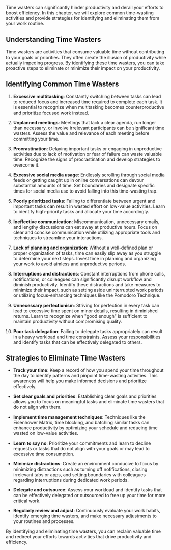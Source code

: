 
Time wasters can significantly hinder productivity and derail your efforts to boost efficiency. In this chapter, we will explore common time-wasting activities and provide strategies for identifying and eliminating them from your work routine.

Understanding Time Wasters
--------------------------

Time wasters are activities that consume valuable time without contributing to your goals or priorities. They often create the illusion of productivity while actually impeding progress. By identifying these time wasters, you can take proactive steps to eliminate or minimize their impact on your productivity.

Identifying Common Time Wasters
-------------------------------

1. **Excessive multitasking**: Constantly switching between tasks can lead to reduced focus and increased time required to complete each task. It is essential to recognize when multitasking becomes counterproductive and prioritize focused work instead.

2. **Unplanned meetings**: Meetings that lack a clear agenda, run longer than necessary, or involve irrelevant participants can be significant time wasters. Assess the value and relevance of each meeting before committing your time.

3. **Procrastination**: Delaying important tasks or engaging in unproductive activities due to lack of motivation or fear of failure can waste valuable time. Recognize the signs of procrastination and develop strategies to overcome it.

4. **Excessive social media usage**: Endlessly scrolling through social media feeds or getting caught up in online conversations can devour substantial amounts of time. Set boundaries and designate specific times for social media use to avoid falling into this time-wasting trap.

5. **Poorly prioritized tasks**: Failing to differentiate between urgent and important tasks can result in wasted effort on low-value activities. Learn to identify high-priority tasks and allocate your time accordingly.

6. **Ineffective communication**: Miscommunication, unnecessary emails, and lengthy discussions can eat away at productive hours. Focus on clear and concise communication while utilizing appropriate tools and techniques to streamline your interactions.

7. **Lack of planning and organization**: Without a well-defined plan or proper organization of tasks, time can easily slip away as you struggle to determine your next steps. Invest time in planning and organizing your work to avoid aimless and unproductive periods.

8. **Interruptions and distractions**: Constant interruptions from phone calls, notifications, or colleagues can significantly disrupt workflow and diminish productivity. Identify these distractions and take measures to minimize their impact, such as setting aside uninterrupted work periods or utilizing focus-enhancing techniques like the Pomodoro Technique.

9. **Unnecessary perfectionism**: Striving for perfection in every task can lead to excessive time spent on minor details, resulting in diminished returns. Learn to recognize when "good enough" is sufficient to maintain productivity without compromising quality.

10. **Poor task delegation**: Failing to delegate tasks appropriately can result in a heavy workload and time constraints. Assess your responsibilities and identify tasks that can be effectively delegated to others.

Strategies to Eliminate Time Wasters
------------------------------------

* **Track your time**: Keep a record of how you spend your time throughout the day to identify patterns and pinpoint time-wasting activities. This awareness will help you make informed decisions and prioritize effectively.

* **Set clear goals and priorities**: Establishing clear goals and priorities allows you to focus on meaningful tasks and eliminate time wasters that do not align with them.

* **Implement time management techniques**: Techniques like the Eisenhower Matrix, time blocking, and batching similar tasks can enhance productivity by optimizing your schedule and reducing time wasted on low-value activities.

* **Learn to say no**: Prioritize your commitments and learn to decline requests or tasks that do not align with your goals or may lead to excessive time consumption.

* **Minimize distractions**: Create an environment conducive to focus by minimizing distractions such as turning off notifications, closing irrelevant tabs or apps, and setting boundaries with colleagues regarding interruptions during dedicated work periods.

* **Delegate and outsource**: Assess your workload and identify tasks that can be effectively delegated or outsourced to free up your time for more critical work.

* **Regularly review and adjust**: Continuously evaluate your work habits, identify emerging time wasters, and make necessary adjustments to your routines and processes.

By identifying and eliminating time wasters, you can reclaim valuable time and redirect your efforts towards activities that drive productivity and efficiency.
